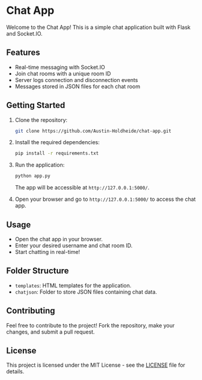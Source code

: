 
# Chat App

Welcome to the Chat App! This is a simple chat application built with Flask and Socket.IO.

## Features

- Real-time messaging with Socket.IO
- Join chat rooms with a unique room ID
- Server logs connection and disconnection events
- Messages stored in JSON files for each chat room

## Getting Started

1. Clone the repository:

   ```bash
   git clone https://github.com/Austin-Holdheide/chat-app.git
   ```

2. Install the required dependencies:

   ```bash
   pip install -r requirements.txt
   ```

3. Run the application:

   ```bash
   python app.py
   ```

   The app will be accessible at `http://127.0.0.1:5000/`.

4. Open your browser and go to `http://127.0.0.1:5000/` to access the chat app.

## Usage

- Open the chat app in your browser.
- Enter your desired username and chat room ID.
- Start chatting in real-time!

## Folder Structure

- `templates`: HTML templates for the application.
- `chatjson`: Folder to store JSON files containing chat data.

## Contributing

Feel free to contribute to the project! Fork the repository, make your changes, and submit a pull request.

## License

This project is licensed under the MIT License - see the [LICENSE](LICENSE) file for details.
```
